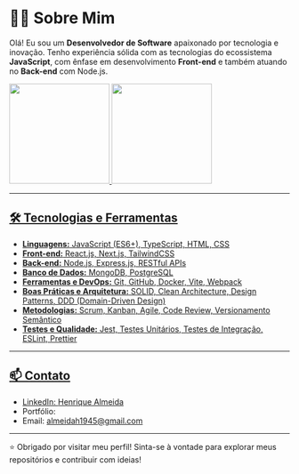 # 👨‍💻 Sobre Mim

Olá! Eu sou um **Desenvolvedor de Software** apaixonado por tecnologia e inovação. Tenho experiência sólida com as tecnologias do ecossistema **JavaScript**, com ênfase em desenvolvimento **Front-end** e também atuando no **Back-end** com Node.js.

<div>
<a href="https://github.com/rickshf">
<img loading="lazy" height="180em" src="https://github-readme-stats.vercel.app/api/top-langs/?username=rickshf&layout=compact&langs_count=7&theme=dracula"/>
<img loading="lazy" height="180em" src="https://github-readme-stats.vercel.app/api?username=rickshf&show_icons=true&theme=dracula&include_all_commits=true&count_private=true"/>
</div>

---

## 🛠️ Tecnologias e Ferramentas

- **Linguagens:** JavaScript (ES6+), TypeScript, HTML, CSS  
- **Front-end:** React.js, Next.js, TailwindCSS  
- **Back-end:** Node.js, Express.js, RESTful APIs  
- **Banco de Dados:** MongoDB, PostgreSQL  
- **Ferramentas e DevOps:** Git, GitHub, Docker, Vite, Webpack  
- **Boas Práticas e Arquitetura:** SOLID, Clean Architecture, Design Patterns, DDD (Domain-Driven Design)  
- **Metodologias:** Scrum, Kanban, Agile, Code Review, Versionamento Semântico  
- **Testes e Qualidade:** Jest, Testes Unitários, Testes de Integração, ESLint, Prettier  

---

## 📫 Contato

- LinkedIn: [Henrique Almeida](www.linkedin.com/in/rickshf)
- Portfólio: 
- Email: almeidah1945@gmail.com

---

⭐ Obrigado por visitar meu perfil! Sinta-se à vontade para explorar meus repositórios e contribuir com ideias!
